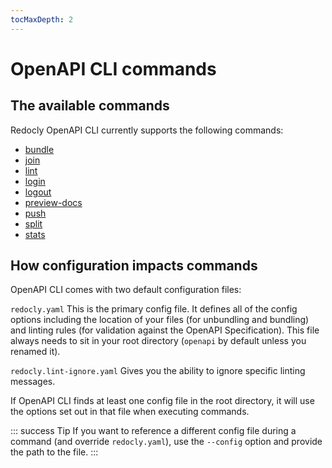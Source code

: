 ```yaml
---
tocMaxDepth: 2
---
```

# OpenAPI CLI commands

## The available commands
Redocly OpenAPI CLI currently supports the following commands:

* [bundle](bundle.md)
* [join](join.md)
* [lint](lint.md) 
* [login](login.md)
* [logout](logout.md)
* [preview-docs](preview-docs.md)
* [push](push.md)
* [split](split.md)
* [stats](stats.md)

## How configuration impacts commands
OpenAPI CLI comes with two default configuration files:

`redocly.yaml`
This is the primary config file. It defines all of the config options including the location of your files (for unbundling and bundling) and linting rules (for validation against the OpenAPI Specification). This file always needs to sit in your root directory (`openapi` by default unless you renamed it).

`redocly.lint-ignore.yaml`
Gives you the ability to ignore specific linting messages.

If OpenAPI CLI finds at least one config file in the root directory, it will use the options set out in that file when executing commands.

::: success Tip
If you want to reference a different config file during a command (and override `redocly.yaml`), use the `--config` option and provide the path to the file.
:::